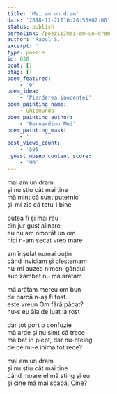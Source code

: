 ```yaml
---
title: 'Mai am un dram'
date: '2018-11-21T16:26:53+02:00'
status: publish
permalink: /poezii/mai-am-un-dram
author: 'Raoul S.'
excerpt: ''
type: poezie
id: 630
pcat: []
ptag: []
poem_featured:
    - '0'
poem_idea:
    - 'Pierderea inocenței'
poem_painting_name:
    - Ghismunda
poem_painting_author:
    - 'Bernardino Mei'
poem_painting_mask:
    - ''
post_views_count:
    - '505'
_yoast_wpseo_content_score:
    - '90'
---
```

mai am un dram  
și nu știu cât mai ține  
mă mint că sunt puternic  
și-mi zic că totu-i bine

putea fi și mai rău  
din jur gust alinare  
eu nu am omorât un om  
nici n-am secat vreo mare

am înșelat numai puțin  
când invidiam și blestemam  
nu-mi auzea nimeni gândul  
sub zâmbet nu mă arătam

mă arătam mereu om bun  
de parcă n-aș fi fost…  
este vreun Om fără păcat?  
nu-s eu ăla de luat la rost

dar tot port o confuzie  
mă arde și nu simt că trece  
mă bat în piept, dar nu-nțeleg  
de ce mi-e inima tot rece?

mai am un dram  
și nu știu cât mai ține  
când moare el mă sting și eu  
și cine mă mai scapă, Cine?